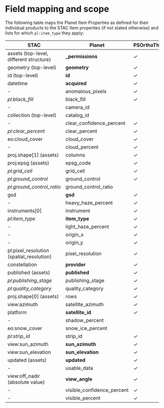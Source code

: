 # Field mapping and scope

The following table maps the Planet Item Properties as defined for their individual products to the
STAC Item properties (if not stated otherwise) and lists for which `pl:item_type` they apply:

| STAC | Planet | PSOrthoThile | PSScene | REOrthoTile | REScene | SkySatCollect | SkySatScene | SkySatVideo | Landsat8L1G | MOD09GA | MOD09GQ | MYD09GA | MYD09GQ | Sentinel1 | Sentinel2L1C |
| ---- | ------ | ------------ | ------- | ----------- | ------- | ------------- | ----------- | ----------- | ----------- | ------- | ------- | ------- | ------- | --------- | ------------ |
| assets (top-level, different structure) | **_permissions**           | ✓ | ✓ | ✓ | ✓ | ✓ | ✓ | ✓ | ✓ | ✓ | ✓ | ✓ | ✓ | ✓ | ✓ |
| geometry (top-level)                    | **geometry**               | ✓ | ✓ | ✓ | ✓ | ✓ | ✓ | ✓ | ✓ | ✓ | ✓ | ✓ | ✓ | ✓ | ✓ |
| id (top-level)                          | **id**                     | ✓ | ✓ | ✓ | ✓ | ✓ | ✓ | ✓ | ✓ | ✓ | ✓ | ✓ | ✓ | ✓ | ✓ |
| datetime                                | **acquired**               | ✓ | ✓ | ✓ | ✓ | ✓ | ✓ | ✓ | ✓ | ✓ | ✓ | ✓ | ✓ | ✓ | ✓ |
| -                                       | anomalous_pixels           | ✓ | ✓ | ✓ | ✓ |   |   |   | ✓ | ✓ | ✓ | ✓ |   | ✓ | ✓ |
| *pl:black_fill*                         | black_fill                 | ✓ |   | ✓ | ✓ |   |   |   |   | ✓ | ✓ | ✓ | ✓ | ✓ | ✓ |
| -                                       | camera_id                  |   |   |   |   |   | ✓ | ✓ |   |   |   |   |   |   |   |
| collection (top-level)                  | catalog_id                 |   |   | ✓ | ✓ |   |   |   |   |   |   |   |   |   |   |
| -                                       | clear_confidence_percent   | ✓ | ✓ |   |   | ✓ | ✓ |   |   |   |   |   |   |   |   | 
| *pl:clear_percent*                      | clear_percent              | ✓ | ✓ |   |   | ✓ | ✓ |   |   |   |   |   |   |   |   |
| eo:cloud_cover                          | cloud_cover                | ✓ | ✓ | ✓ | ✓ | ✓ | ✓ |   | ✓ | ✓ | ✓ | ✓ | ✓ | ✓ | ✓ |
| -                                       | cloud_percent              | ✓ | ✓ |   |   | ✓ | ✓ |   |   |   |   |   |   |   |   |
| proj.shape\[1] (assets)                 | columns                    | ✓ |   | ✓ | ✓ |   |   |   | ✓ |   |   |   |   | ✓ | ✓ |
| proj:epsg (assets)                      | epsg_code                  | ✓ |   | ✓ |   |   |   |   | ✓ |   |   |   |   | ✓ | ✓ |
| *pl:grid_cell*                          | grid_cell                  | ✓ |   | ✓ |   |   |   |   |   |   |   |   |   |   |   |
| *pl:ground_control*                     | ground_control             | ✓ | ✓ | ✓ |   |   | ✓ |   |   |   |   |   |   |   |   | 
| *pl:ground_control_ratio*               | ground_control_ratio       |   |   |   |   | ✓ |   |   |   |   |   |   |   |   |   |
| gsd                                     | **gsd**                    | ✓ | ✓ | ✓ | ✓ | ✓ | ✓ |   | ✓ | ✓ | ✓ | ✓ | ✓ | ✓ | ✓ |   
| -                                       | heavy_haze_percent         | ✓ | ✓ |   |   | ✓ | ✓ |   |   |   |   |   |   |   |   |
| instruments\[0]                         | instrument                 | ✓ | ✓ |   |   |   |   |   | ✓ | ✓ | ✓ | ✓ | ✓ |   | ✓ |
| *pl:item_type*                          | **item_type**              | ✓ | ✓ | ✓ | ✓ | ✓ | ✓ | ✓ | ✓ | ✓ | ✓ | ✓ | ✓ | ✓ | ✓ |
| -                                       | light_haze_percent         | ✓ | ✓ |   |   | ✓ | ✓ |   |   |   |   |   |   |   |   |
| -                                       | origin_x                   | ✓ |   | ✓ |   |   |   |   | ✓ |   |   |   |   |   | ✓ |
| -                                       | origin_y                   | ✓ |   | ✓ |   |   |   |   | ✓ |   |   |   |   |   | ✓ |
| pl:pixel_resolution (spatial_resolution) | pixel_resolution          | ✓ | ✓ | ✓ |   | ✓ | ✓ |   | ✓ | ✓ | ✓ | ✓ | ✓ |   | ✓ |
| constellation                           | **provider**               | ✓ | ✓ | ✓ | ✓ | ✓ | ✓ | ✓ | ✓ | ✓ | ✓ | ✓ | ✓ | ✓ | ✓ |
| published (assets)                      | **published**              | ✓ | ✓ | ✓ | ✓ | ✓ | ✓ | ✓ | ✓ | ✓ | ✓ | ✓ | ✓ | ✓ | ✓ |
| *pl:publishing_stage*                   | publishing_stage           | ✓ | ✓ |   |   | ✓ | ✓ | ✓ |   |   |   |   |   |   |   |
| *pl:quality_category*                   | quality_category           | ✓ | ✓ |   |   | ✓ | ✓ | ✓ | ✓ | ✓ | ✓ | ✓ | ✓ | ✓ | ✓ |
| proj.shape\[0] (assets)                 | rows                       | ✓ | ✓ | ✓ | ✓ |   |   |   | ✓ |   |   |   |   | ✓ | ✓ |
| view:azimuth                            | satellite_azimuth          | ✓ | ✓ |   |   | ✓ | ✓ | ✓ |   |   |   |   |   |   |   |
| platform                                | **satellite_id**           | ✓ | ✓ | ✓ | ✓ | ✓ | ✓ | ✓ | ✓ | ✓ | ✓ | ✓ | ✓ | ✓ | ✓ |
| -                                       | shadow_percent             |   | ✓ |   |   | ✓ | ✓ |   |   |   |   |   |   |   |   |
| eo:snow_cover                           | snow_ice_percent           |   | ✓ |   |   | ✓ | ✓ |   |   |   |   |   |   |   |   |
| *pl:strip_id*                           | strip_id                   | ✓ | ✓ | ✓ | ✓ | ✓ | ✓ | ✓ |   |   |   |   |   |   |   |   
| view:sun_azimuth                        | **sun_azimuth**            | ✓ | ✓ | ✓ | ✓ | ✓ | ✓ | ✓ | ✓ | ✓ | ✓ | ✓ | ✓ | ✓ | ✓ |
| view:sun_elevation                      | **sun_elevation**          | ✓ | ✓ | ✓ | ✓ | ✓ | ✓ | ✓ | ✓ | ✓ | ✓ | ✓ | ✓ | ✓ | ✓ |
| updated (assets)                        | **updated**                | ✓ | ✓ | ✓ | ✓ | ✓ | ✓ | ✓ | ✓ | ✓ | ✓ | ✓ | ✓ | ✓ | ✓ |
| -                                       | usable_data                | ✓ |   | ✓ | ✓ |   |   |   | ✓ | ✓ | ✓ | ✓ | ✓ | ✓ | ✓ |
| view:off_nadir (absolute value)         | **view_angle**             | ✓ | ✓ | ✓ | ✓ | ✓ | ✓ | ✓ | ✓ | ✓ | ✓ | ✓ | ✓ | ✓ | ✓ |   
| -                                       | visible_confidence_percent | ✓ | ✓ |   |   | ✓ | ✓ |   |   |   |   |   |   |   |   |
| -                                       | visible_percent            | ✓ | ✓ |   |   | ✓ | ✓ |   |   |   |   |   |   |   |   |
